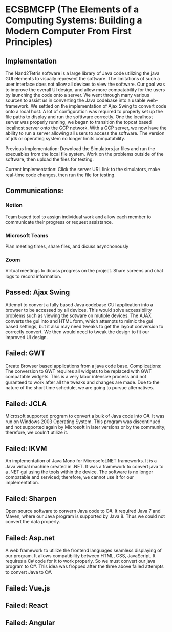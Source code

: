 # ECSBMCFP (The Elements of a Computing Systems: Building a Modern Computer From First Principles)


## Implementation
The Nand2Tetris software is a large library of Java code utilizing the java GUI elements to visually represent the software. The limitations of such a user interface does not allow all devices to view the software. Our goal was to improve the overall UI design, and allow more compatability for the users by launching the code onto a server.
We went through many various sources to assist us in converting the Java codebase into a usable web-framework. We settled on the implementation of Ajax Swing to convert code onto a local host. A lot of configuration was required to properly set up the file paths to display and run the softtware correctly.
One the localhost server was properly running, we began to transition the topcat based localhost server onto the GCP network. With a GCP server, we now have the ability to run a server allowing all users to access the software. The version of jdk or operating system no longer limits compatability.

Previous Implementation: Download the Simulators.jar files and run the execuables from the local file system. Work on the problems outside of the software, then upload the files for testing.

Current Implementation: Click the server URL link to the simulators, make real-time code changes, then run the file for testing. 


## Communications:
### Notion
Team based tool to assign individual work and allow each member to communicate their progress or request assistance.

### Microsoft Teams
Plan meeting times, share files, and dicuss asynchonously

### Zoom
Virtual meetings to dicuss progress on the project. Share screens and chat logs to record information.

## Passed: Ajax Swing
Attempt to convert a fully based Java codebase GUI application into a browser to be accessed by all devices. This would solve accessibility problems such as viewing the sotware on mutiple devices. The AJAX converts the gui into and HTML form, which attempts to mimic the gui based settings, but it also may need tweaks to get the layout conversion to correctly convert. We then would need to tweak the design to fit our improved UI design.

## Failed: GWT
Create Browser based applications from a java code base.
Complications: The conversion to GWT requires all widgets to be replaced with GWT compatable widgets. This is a very labor intensive process and not guranteed to work after all the tweaks and changes are made. Due to the nature of the short time schedule, we are going to pursue alternatives.

## Failed: JCLA
Microsoft supported program to convert a bulk of Java code into C#. It was run on Windows 2003 Operating System. This program was discontinued and not supported again by Microsoft in later versions or by the community; therefore, we couln't utilize it.
## Failed: IKVM
An implementation of Java Mono for Microsefot.NET frameworks. It is a Java virtual machine created in .NET. It was a framework to convert java to a .NET gui using the tools within the device. The software is no longer compatable and serviced; therefore, we cannot use it for our implementation.
## Failed: Sharpen
Open source software to convern Java code to C#. It required Java 7 and Maven, where our Java program is supported by Java 8. Thus we could not convert the data properly.
## Failed: Asp.net
A web framework to utilize the frontend languages seamless displaying of our program. It allows compatibility between HTML, CSS, JavaScript. It requires a C# code for it to work properly. So we must convert our java program to C#. This idea was fropped after the three above failed attempts to convert Java to C#.
## Failed: Vue.js
## Failed: React
## Failed: Angular

